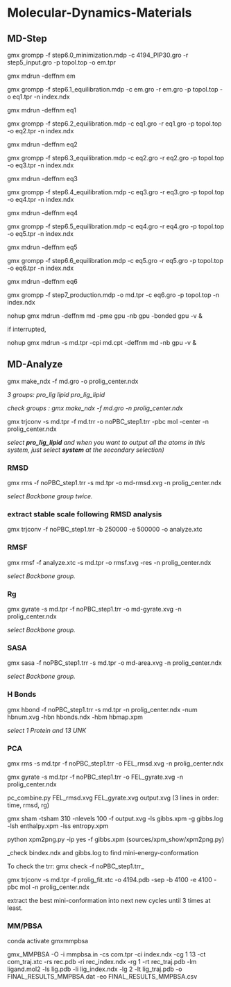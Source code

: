 # Molecular-Dynamics-Materials
## MD-Step
gmx grompp -f step6.0_minimization.mdp -c 4194_PIP30.gro -r step5_input.gro -p topol.top -o em.tpr

gmx mdrun -deffnm em

gmx grompp -f step6.1_equilibration.mdp -c em.gro -r em.gro -p topol.top -o eq1.tpr -n index.ndx

gmx mdrun -deffnm eq1

gmx grompp -f step6.2_equilibration.mdp -c eq1.gro -r eq1.gro -p topol.top -o eq2.tpr -n index.ndx

gmx mdrun -deffnm eq2

gmx grompp -f step6.3_equilibration.mdp -c eq2.gro -r eq2.gro -p topol.top -o eq3.tpr -n index.ndx

gmx mdrun -deffnm eq3

gmx grompp -f step6.4_equilibration.mdp -c eq3.gro -r eq3.gro -p topol.top -o eq4.tpr -n index.ndx

gmx mdrun -deffnm eq4

gmx grompp -f step6.5_equilibration.mdp -c eq4.gro -r eq4.gro -p topol.top -o eq5.tpr -n index.ndx

gmx mdrun -deffnm eq5

gmx grompp -f step6.6_equilibration.mdp -c eq5.gro -r eq5.gro -p topol.top -o eq6.tpr -n index.ndx

gmx mdrun -deffnm eq6

gmx grompp -f step7_production.mdp -o md.tpr -c eq6.gro -p topol.top -n index.ndx

nohup gmx mdrun -deffnm md -pme gpu -nb gpu -bonded gpu -v & 

if interrupted,

nohup gmx mdrun -s md.tpr -cpi md.cpt -deffnm md -nb gpu -v & 

## MD-Analyze
gmx make_ndx -f md.gro -o prolig_center.ndx

  _3 groups: pro_lig lipid pro_lig_lipid_
  
  _check groups : gmx make_ndx -f md.gro -n prolig_center.ndx_

gmx trjconv -s md.tpr -f md.trr -o noPBC_step1.trr -pbc mol -center -n prolig_center.ndx
 
  _select **pro_lig_lipid** and when you want to output all the atoms in this system, just select **system** at the secondary selection)_

### RMSD

gmx rms -f noPBC_step1.trr -s md.tpr -o md-rmsd.xvg -n prolig_center.ndx
  
  _select Backbone group twice._

### extract stable scale following RMSD analysis

gmx trjconv -f noPBC_step1.trr -b 250000 -e 500000 -o analyze.xtc 

### RMSF

gmx rmsf -f analyze.xtc  -s md.tpr -o rmsf.xvg -res -n prolig_center.ndx

_select Backbone group._

### Rg

gmx gyrate -s md.tpr -f noPBC_step1.trr -o md-gyrate.xvg -n prolig_center.ndx

  _select Backbone group._

### SASA

gmx sasa -f noPBC_step1.trr -s md.tpr -o md-area.xvg -n prolig_center.ndx

_select Backbone group._

### H Bonds

gmx hbond -f noPBC_step1.trr -s md.tpr -n prolig_center.ndx -num hbnum.xvg -hbn hbonds.ndx -hbm hbmap.xpm

_select 1 Protein and 13 UNK_

### PCA

gmx rms -s md.tpr -f noPBC_step1.trr -o FEL_rmsd.xvg -n prolig_center.ndx 

gmx gyrate -s md.tpr -f noPBC_step1.trr -o FEL_gyrate.xvg -n prolig_center.ndx 

pc_combine.py FEL_rmsd.xvg FEL_gyrate.xvg output.xvg (3 lines in order: time, rmsd, rg)

gmx sham -tsham 310 -nlevels 100 -f output.xvg -ls gibbs.xpm -g gibbs.log -lsh enthalpy.xpm -lss entropy.xpm

python xpm2png.py -ip yes -f gibbs.xpm (sources/xpm_show/xpm2png.py)

_check bindex.ndx and gibbs.log to find mini-energy-conformation     

To check the trr: gmx check -f noPBC_step1.trr_

gmx trjconv -s md.tpr -f prolig_fit.xtc -o 4194.pdb -sep -b 4100 -e 4100 -pbc mol -n prolig_center.ndx

extract the best mini-conformation into next new cycles until 3 times at least.

### MM/PBSA

conda activate gmxmmpbsa

 gmx_MMPBSA -O -i mmpbsa.in -cs com.tpr -ci index.ndx -cg 1 13 -ct com_traj.xtc -rs rec.pdb -ri rec_index.ndx -rg 1 -rt rec_traj.pdb -lm ligand.mol2 -ls lig.pdb -li lig_index.ndx -lg 2 -lt lig_traj.pdb -o FINAL_RESULTS_MMPBSA.dat -eo FINAL_RESULTS_MMPBSA.csv
